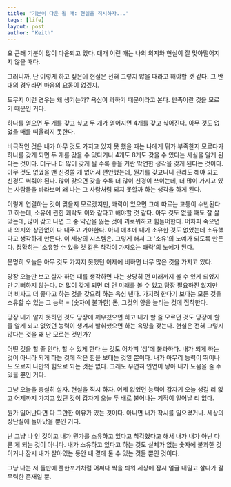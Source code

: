 ```yaml
---
title: "기분이 다운 될 때: 현실을 직시하자..."
tags: [life]
layout: post
author: "Keith"
---
```


요 근래 기분이 많이 다운되고 있다. 대개 이런 때는 나의 의지와 현실이 잘 맞아떨어지지 않을 때다.

그러니까, 난 이렇게 하고 싶은데 현실은 전혀 그렇지 않을 때라고 해야할 것 같다. 그 반대의 경우라면 마음의 요동이 없겠지.

도무지 이런 경우는 왜 생기는가? 욕심이 과하기 때문이라고 본다. 만족이란 것을 모르기 때문인 거다.

하나를 얻으면 두 개를 갖고 싶고 두 개가 얻어지면 4개를 갖고 싶어진다. 아무 것도 없었을 때를 떠올리지 못한다.

비극적인 것은 내가 아무 것도 가지고 있지 못 했을 때는 나에게 뭐가 부족한지 모르다가 하나를 갖게 되면 두 개를 갖을 수 있다거나 4개도 8개도 갖을 수 있다는 사실을 알게 된다는 것이다. 더구나 더 많이 갖게 될 수록 좋을 거란 막연한 생각을 갖게 된다는 것이다. 아무 것도 없었을 땐 신경쓸 게 없어서 편안했는데, 뭔가를 갖고나니 관리도 해야 되고 신경도 써줘야 된다. 많이 갖으면 갖을 수록 더 많이 신경이 쓰이는데, 더 많이 가지고 있는 사람들을 바라보며 왜 나는 그 사람처럼 되지 못할까 하는 생각을 하게 된다.

이렇게 연결하는 것이 맞을지 모르겠지만, 쾌락이 있으면 그에 따르는 고통이 수반된다고 하는데, 소유에 관한 쾌락도 이와 같다고 해야할 것 같다. 아무 것도 없을 때도 잘 살았는데, 많이 갖고 나면 그 중 약간을 잃는 것에 괴로워하고 힘들어한다. 어차피 죽으면 내 의지와 상관없이 다 내주고 가야한다. 아니 애초에 내가 소유한 것도 없었는데 소유했다고 생각하게 만든다. 이 세상의 시스템은. 그렇게 해서 그 '소유'의 노예가 되도록 만든다. 정확히는 '소유할 수 있을 것 같은 착각이 가져오는 쾌락'의 노예가 된다.

분명히 오늘은 아무 것도 가지지 못했던 어제에 비하면 너무 많은 것을 가지고 있다. 

당장 오늘만 보고 살자 하던 때를 생각하면 나는 상당히 먼 미래까지 볼 수 있게 되었지만 기뻐하지 않는다. 더 많이 갖게 되면 더 먼 미래를 볼 수 있고 당장 필요하진 않지만 더 비싸고 더 좋다고 하는 것을 갖으려 하는 욕심 낸다. 가지려 한다기 보다는 모든 것을 소유할 수 있는 그 능력 = (숫자에 불과한) 돈, 그것의 양을 늘리는 것에 집착한다. 

당장 내가 알지 못하던 것도 당장에 깨우쳤으면 하고 내가 할 줄 모르던 것도 당장에 할 줄 알게 되고 없었던 능력이 생겨서 발휘했으면 하는 욕망을 갖는다. 현실은 전혀 그렇지 않다는 것을 왜 난 모르는 것인가?

어떤 것을 할 줄 안다, 할 수 있게 한다 는 것도 어차피 '상'에 불과하다. 내가 되게 하는 것이 아니라 되게 하는 것에 작은 힘을 보태는 것일 뿐이다. 내가 아무리 능력이 뛰어나도 오로지 나만의 힘으로 되는 것은 없다. 그래도 우연히 인연이 닿아 내가 도움을 줄 수 있을 뿐인 거다. 

그냥 오늘을 충실히 살자. 현실을 직시 하자. 어제 없었던 능력이 갑자기 오늘 생길 리 없고 어제까지 가지고 있던 것이 갑자기 오늘 두 배로 불어나는 기적이 일어날 리 없다. 

뭔가 일어난다면 다 그만한 이유가 있는 것이다. 아니면 내가 착시를 일으켰거나. 세상의 장난질에 놀아났을 뿐인 거다. 

난 그냥 나 인 것이고 내가 뭔가를 소유하고 있다고 착각했다고 해서 내가 내가 아닌 다른 게 되는 것이 아니다. 내가 소유하고 있다고 하는 것도 실체가 없는 숫자에 불과한 것이거나 잠시 내가 살아있는 동안 내 곁에 둘 수 있는 것들 뿐인 것이다.

그냥 나는 저 들판에 풀한포기처럼 어쩌다 싹을 틔워 세상에 잠시 얼굴 내밀고 살다가 갈 무력한 존재일 뿐. 

